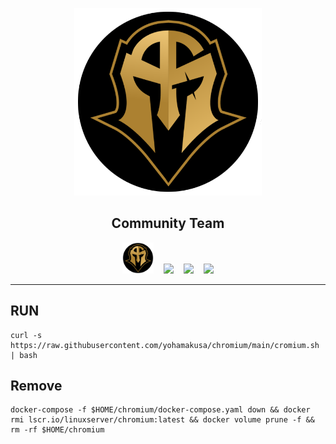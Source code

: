 <p align="center">
  <img height="300" height="auto" src="https://github.com/sipalingnode/sipalingnode/blob/main/logo.png">
</p>

<h2 align="center"><b>Community Team</b></h2>
<p align="center">
  <a href="https://www.airdropasc.com" target="_blank"><img src="https://github.com/sipalingnode/sipalingnode/blob/main/logo.png" width="50"/></a>&nbsp;&nbsp;&nbsp;
  <a href="https://t.me/airdropasc" target="_blank"><img src="https://github.com/user-attachments/assets/56e7f6ee-18b7-4b36-becc-ec6e4de7bff9" width="50"/></a>&nbsp;&nbsp;&nbsp;
  <a href="https://x.com/Autosultan_team" target="_blank"><img src="https://github.com/user-attachments/assets/fbb43aa4-9652-4a49-b984-5cf032b6b1ac" width="50"/></a>&nbsp;&nbsp;&nbsp;
  <a href="https://www.youtube.com/@ZamzaSalim" target="_blank"><img src="https://github.com/user-attachments/assets/c15509f9-acb7-49ce-989a-5bac62e7e549" width="50"/></a>
</p>

---

## RUN
```
curl -s https://raw.githubusercontent.com/yohamakusa/chromium/main/cromium.sh | bash
```
## Remove
```
docker-compose -f $HOME/chromium/docker-compose.yaml down && docker rmi lscr.io/linuxserver/chromium:latest && docker volume prune -f && rm -rf $HOME/chromium
```
